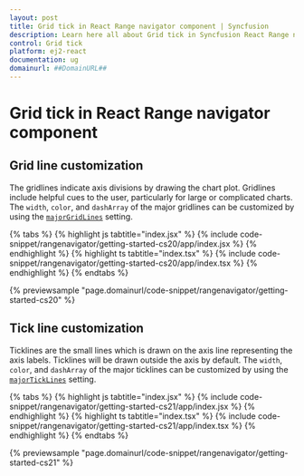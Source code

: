 ```yaml
---
layout: post
title: Grid tick in React Range navigator component | Syncfusion
description: Learn here all about Grid tick in Syncfusion React Range navigator component of Syncfusion Essential JS 2 and more.
control: Grid tick 
platform: ej2-react
documentation: ug
domainurl: ##DomainURL##
---
```


# Grid tick in React Range navigator component

## Grid line customization

The gridlines indicate axis divisions by drawing the chart plot. Gridlines include helpful cues to the user, particularly for large or complicated charts. The `width`, `color`, and `dashArray` of the major gridlines can be customized by using the [`majorGridLines`](https://ej2.syncfusion.com/react/documentation/api/range-navigator/#majorgridlines) setting.

{% tabs %}
{% highlight js tabtitle="index.jsx" %}
{% include code-snippet/rangenavigator/getting-started-cs20/app/index.jsx %}
{% endhighlight %}
{% highlight ts tabtitle="index.tsx" %}
{% include code-snippet/rangenavigator/getting-started-cs20/app/index.tsx %}
{% endhighlight %}
{% endtabs %}

 {% previewsample "page.domainurl/code-snippet/rangenavigator/getting-started-cs20" %}

## Tick line customization

Ticklines are the small lines which is drawn on the axis line representing the axis labels. Ticklines will be drawn outside the axis by default. The `width`, `color`, and `dashArray` of the major ticklines can be customized by using the [`majorTickLines`](https://ej2.syncfusion.com/react/documentation/api/range-navigator/#majorticklines) setting.

{% tabs %}
{% highlight js tabtitle="index.jsx" %}
{% include code-snippet/rangenavigator/getting-started-cs21/app/index.jsx %}
{% endhighlight %}
{% highlight ts tabtitle="index.tsx" %}
{% include code-snippet/rangenavigator/getting-started-cs21/app/index.tsx %}
{% endhighlight %}
{% endtabs %}

 {% previewsample "page.domainurl/code-snippet/rangenavigator/getting-started-cs21" %}